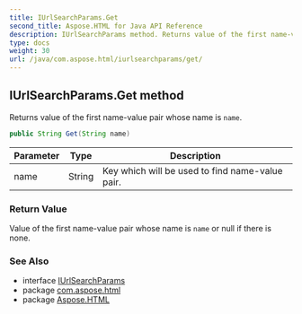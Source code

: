 ```yaml
---
title: IUrlSearchParams.Get
second_title: Aspose.HTML for Java API Reference
description: IUrlSearchParams method. Returns value of the first name-value pair whose name is name
type: docs
weight: 30
url: /java/com.aspose.html/iurlsearchparams/get/
---
```

## IUrlSearchParams.Get method

Returns value of the first name-value pair whose name is `name`.

```java
public String Get(String name)
```

| Parameter | Type | Description |
| --- | --- | --- |
| name | String | Key which will be used to find name-value pair. |

### Return Value

Value of the first name-value pair whose name is `name` or null if there is none.

### See Also

* interface [IUrlSearchParams](../)
* package [com.aspose.html](../../iurlsearchparams/)
* package [Aspose.HTML](../../../)
